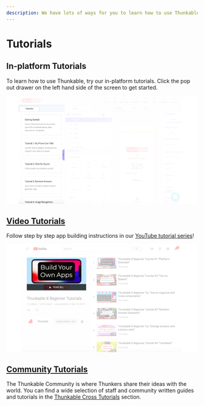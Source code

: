 ```yaml
---
description: We have lots of ways for you to learn how to use Thunkable.
---
```


# Tutorials

## In-platform Tutorials

To learn how to use Thunkable, try our in-platform tutorials. Click the pop out drawer on the left hand side of the screen to get started.

![](../.gitbook/assets/thunkable-docs-exhibits-37%20%281%29.png)

## [Video Tutorials](https://www.youtube.com/watch?v=YrONgW8udmM&list=PLB89L9PPGIrwpd62eYs6iOsHpjYboyuZE)

Follow step by step app building instructions in our [YouTube tutorial series](https://www.youtube.com/watch?v=YrONgW8udmM&list=PLB89L9PPGIrwpd62eYs6iOsHpjYboyuZE)!

![](../.gitbook/assets/thunkable-docs-exhibits-38.png)

## [Community Tutorials](https://community.thunkable.com/c/thunkable-cross-tutorials)


The Thunkable Community is where Thunkers share their ideas with the world. You can find a wide selection of staff and community written guides and tutorials in the [Thunkable Cross Tutorials](https://community.thunkable.com/c/thunkable-cross-tutorials) section.

